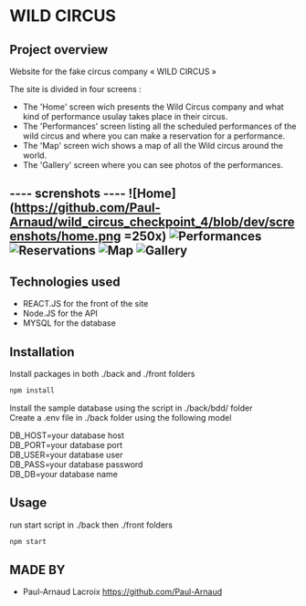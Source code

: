 # WILD CIRCUS

## Project overview
Website for the fake circus company « WILD CIRCUS »

The site is divided in four screens : 
 - The 'Home' screen wich presents the Wild Circus company and what kind of performance usulay takes place in their circus.
 - The 'Performances' screen listing all the scheduled performances of the wild circus and where you can make a reservation for a performance.
 - The 'Map' screen wich shows a map of all the Wild circus around the world.
 - The 'Gallery' screen where you can see photos of the performances.  

---- screnshots ----
![Home](https://github.com/Paul-Arnaud/wild_circus_checkpoint_4/blob/dev/screenshots/home.png =250x)
![Performances](https://github.com/Paul-Arnaud/wild_circus_checkpoint_4/blob/dev/screenshots/performances.png)
![Reservations](https://github.com/Paul-Arnaud/wild_circus_checkpoint_4/blob/dev/screenshots/resa.png)
![Map](https://github.com/Paul-Arnaud/wild_circus_checkpoint_4/blob/dev/screenshots/map.png)
![Gallery](https://github.com/Paul-Arnaud/wild_circus_checkpoint_4/blob/dev/screenshots/gallery.png)
----

## Technologies used 
- REACT.JS for the front of the site
- Node.JS for the API
- MYSQL for the database

## Installation
Install packages in both ./back and ./front folders
```bash
npm install 
```

Install the sample database using the script in ./back/bdd/ folder \
Create a .env file in ./back folder using the following model 

DB_HOST=your database host \
DB_PORT=your database port \
DB_USER=your database user \
DB_PASS=your database password \
DB_DB=your database name 


## Usage
run start script in ./back then ./front folders
```bash
npm start
```

## MADE BY
- Paul-Arnaud Lacroix https://github.com/Paul-Arnaud